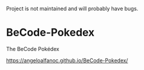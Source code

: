 Project is not maintained and will probably have bugs. 

# BeCode-Pokedex
The BeCode Pokédex

https://angeloalfanoc.github.io/BeCode-Pokedex/
